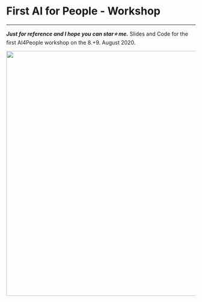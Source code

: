 # First AI for People - Workshop
*****************************************

***Just for reference and I hope you can star⭐ me.***
Slides and Code for the first AI4People workshop on the 8.+9. August 2020.

<img src="https://i.imgur.com/CLM9nQL.jpg" width="650">


 
